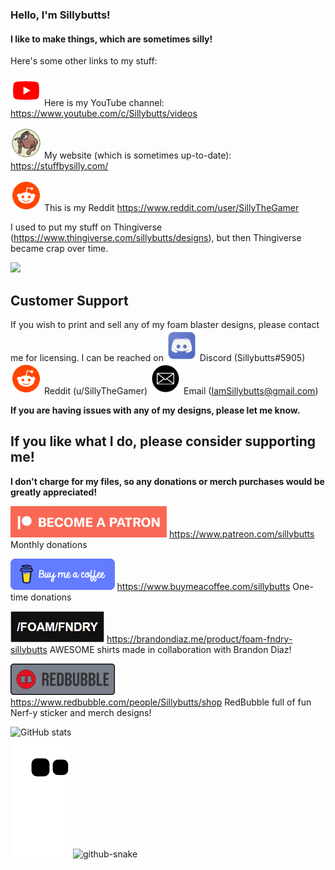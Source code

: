 ### Hello, I'm Sillybutts!
#### I like to make things, which are sometimes silly!

Here's some other links to my stuff:

<a href="https://www.youtube.com/c/Sillybutts/videos"><img alt="YouTube Button" style="border-width:0" src="GHimages/YouTube%20Icon.png" height="50" /></a> Here is my YouTube channel: https://www.youtube.com/c/Sillybutts/videos

<a href="https://stuffbysilly.com/"><img alt="StuffBySilly Button" style="border-width:0" src="GHimages/512x512%20Logo%20Circle%20Biggericon%20Outlined.png" height="50" /></a> My website (which is sometimes up-to-date): https://stuffbysilly.com/

<a href="https://www.reddit.com/user/SillyTheGamer"><img alt="Reddit Button" style="border-width:0" src="GHimages/Reddit%20Icon.png" height="50" /></a> This is my Reddit https://www.reddit.com/user/SillyTheGamer

I used to put my stuff on Thingiverse (https://www.thingiverse.com/sillybutts/designs), but then Thingiverse became crap over time.




<img src="GHimages/.png" width="500">


## Customer Support

If you wish to print and sell any of my foam blaster designs, please contact me for licensing. 
I can be reached on 
<img alt="Discord Button" style="border-width:0" src="GHimages/Discord%20Icon.png" height="50" /> Discord (Sillybutts#5905) 
<a href="https://www.reddit.com/user/SillyTheGamer"><img alt="Reddit Button" style="border-width:0" src="GHimages/Reddit%20Icon.png" height="50" /></a> Reddit (u/SillyTheGamer)
<a href="IamSillybutts@gmail.com"><img alt="Email Button" style="border-width:0" src="GHimages/Email%20Icon.png" height="50" /></a> Email (IamSillybutts@gmail.com)

**If you are having issues with any of my designs, please let me know.**

## If you like what I do, please consider supporting me!

**I don't charge for my files, so any donations or merch purchases would be greatly appreciated!**

<a href="https://www.patreon.com/sillybutts/"><img alt="Patreon Button" style="border-width:0" src="GHimages/PatreonButton.png" height="50" /></a> https://www.patreon.com/sillybutts Monthly donations

<a href="https://www.buymeacoffee.com/sillybutts/"><img alt="BuyMeACoffee Button" style="border-width:0" src="GHimages/buymeacoffeeButton2.png" height="50" /></a> https://www.buymeacoffee.com/sillybutts One-time donations

<a href="https://brandondiaz.me/product/foam-fndry-sillybutts"><img alt="FoamFNDRY Button" style="border-width:0" src="GHimages/FoamFndry%20BrandonDiaz%20Icon.png" height="50" /></a> https://brandondiaz.me/product/foam-fndry-sillybutts AWESOME shirts made in collaboration with Brandon Diaz! 

<a href="https://www.redbubble.com/people/Sillybutts/shop/"><img alt="RedBubble Button" style="border-width:0" src="GHimages/RedbubbleButton.png" height="50" /></a> https://www.redbubble.com/people/Sillybutts/shop RedBubble full of fun Nerf-y sticker and merch designs!  

![GitHub stats](https://github-readme-stats.vercel.app/api?username=Sillybutts&show_icons=true)  
![Snake animation](https://github.com/sillybutts/sillybutts/blob/output/github-contribution-snake.svg)
<picture>
  <source media="(prefers-color-scheme: dark)" srcset="github-contribution-grid-snake-dark.svg" /> 
  <source media="(prefers-color-scheme: light)" srcset="github-contribution-grid-snake.svg" />
  <img alt="github-snake" src="github-snake.svg" />
</picture>
